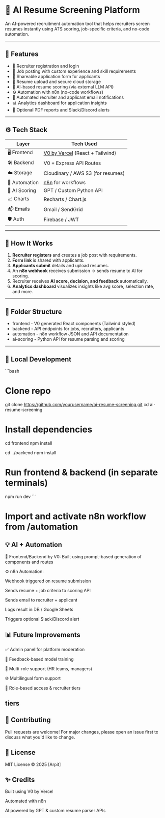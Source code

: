# 🧠 AI Resume Screening Platform

An AI-powered recruitment automation tool that helps recruiters screen resumes instantly using ATS scoring, job-specific criteria, and no-code automation.

---

## 🚀 Features

- 📝 Recruiter registration and login
- 📄 Job posting with custom experience and skill requirements
- 🔗 Shareable application form for applicants
- 📂 Resume upload and secure cloud storage
- 🤖 AI-based resume scoring (via external LLM API)
- ⚙️ Automation with n8n (no-code workflows)
- 📧 Automated recruiter and applicant email notifications
- 📊 Analytics dashboard for application insights
- 🧾 Optional PDF reports and Slack/Discord alerts

---

## ⚙️ Tech Stack

| Layer        | Tech Used                      |
|-------------|---------------------------------|
| 🖥 Frontend   | [V0 by Vercel](https://v0.dev) (React + Tailwind) |
| 🛠 Backend    | V0 + Express API Routes        |
| ☁️ Storage    | Cloudinary / AWS S3 (for resumes) |
| 🔄 Automation | [n8n](https://n8n.io) for workflows |
| 🧠 AI Scoring | GPT / Custom Python API        |
| 📈 Charts     | Recharts / Chart.js            |
| 📬 Emails     | Gmail / SendGrid               |
| 🛡 Auth       | Firebase / JWT                 |

---

## 🧩 How It Works

1. **Recruiter registers** and creates a job post with requirements.
2. **Form link** is shared with applicants.
3. **Applicants submit** details and upload resumes.
4. An **n8n webhook** receives submission → sends resume to AI for scoring.
5. Recruiter receives **AI score, decision, and feedback** automatically.
6. **Analytics dashboard** visualizes insights like avg score, selection rate, and more.

---

## 📂 Folder Structure

- frontend - V0 generated React components (Tailwind styled)
- backend - API endpoints for jobs, recruiters, applicants
-   automation - n8n workflow JSON and API documentation
 -  ai-scoring - Python API for resume parsing and scoring

---

## 🧪 Local Development

\`\`\`bash
# Clone repo
git clone https://github.com/yourusername/ai-resume-screening.git
cd ai-resume-screening

# Install dependencies
cd frontend
npm install

cd ../backend
npm install

# Run frontend & backend (in separate terminals)
npm run dev
\`\`\`
# Import and activate n8n workflow from /automation
## 💡 AI + Automation
🔮 Frontend/Backend by V0: Built using prompt-based generation of components and routes

⚙️ n8n Automation:

Webhook triggered on resume submission

Sends resume + job criteria to scoring API

Sends email to recruiter + applicant

Logs result in DB / Google Sheets

Triggers optional Slack/Discord alert
## 📊 Future Improvements
✅ Admin panel for platform moderation

🧠 Feedback-based model training

📁 Multi-role support (HR teams, managers)

🌐 Multilingual form support

🔐 Role-based access & recruiter tiers
## tiers

## 🙌 Contributing
Pull requests are welcome! For major changes, please open an issue first to discuss what you'd like to change.

## 📜 License
MIT License © 2025 [Arpit]
## ✨ Credits
Built using V0 by Vercel

Automated with n8n

AI powered by GPT & custom resume parser APIs
